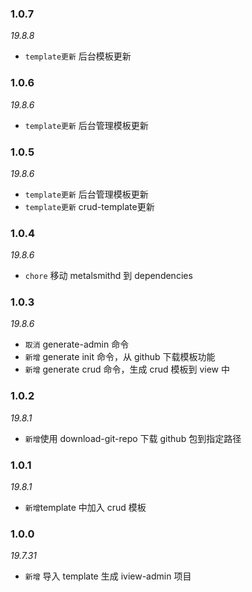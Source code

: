 ### 1.0.7
_19.8.8_
- `template更新` 后台模板更新
### 1.0.6
_19.8.6_
- `template更新` 后台管理模板更新
### 1.0.5

_19.8.6_

- `template更新` 后台管理模板更新
- `template更新` crud-template更新

### 1.0.4

_19.8.6_

- `chore` 移动 metalsmithd 到 dependencies

### 1.0.3

_19.8.6_

- `取消` generate-admin 命令
- `新增` generate init 命令，从 github 下载模板功能
- `新增` generate crud 命令，生成 crud 模板到 view 中

### 1.0.2

_19.8.1_

- `新增`使用 download-git-repo 下载 github 包到指定路径

### 1.0.1

_19.8.1_

- `新增`template 中加入 crud 模板

### 1.0.0

_19.7.31_

- `新增` 导入 template 生成 iview-admin 项目
